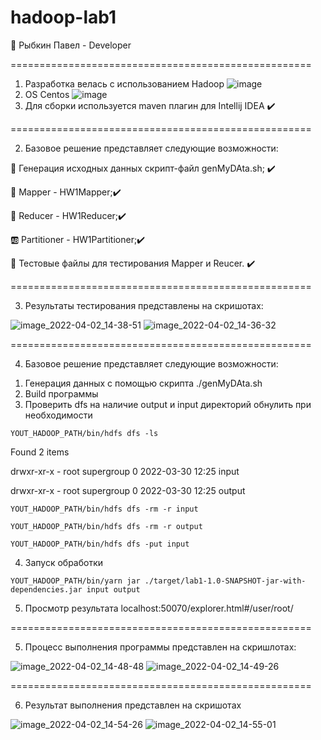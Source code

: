 # hadoop-lab1

🚀 Рыбкин Павел - Developer

====================================================

1. Разработка велась с использованием Hadoop
  ![image](https://user-images.githubusercontent.com/72603507/161383343-2b571588-ea02-486d-b17c-e6615589e605.png)
2. OS Centos
![image](https://user-images.githubusercontent.com/72603507/161383397-7842ac80-c147-401f-bdce-dc513d9713af.png)
3. Для сборки используется maven плагин для Intellij IDEA
✔️ 

====================================================

2. Базовое решение представляет следующие возможности:

 🍕 Генерация исходных данных скрипт-файл genMyDAta.sh; ✔️

 🍔 Mapper - HW1Mapper;✔️
 
 🍈 Reducer - HW1Reducer;✔️
 
 🆎 Partitioner - HW1Partitioner;✔️

 📄 Тестовые файлы для тестирования Mapper и Reucer. ✔️

====================================================

3. Результаты тестирования представлены на скришотах:


![image_2022-04-02_14-38-51](https://user-images.githubusercontent.com/72603507/161383112-67129e5e-b79c-468e-8ca8-e22b3418253b.png)
![image_2022-04-02_14-36-32](https://user-images.githubusercontent.com/72603507/161383105-e5e46374-dd42-4b24-b4ce-2e188ff71c91.png)


====================================================

4. Базовое решение представляет следующие возможности:

 1) Генерация данных с помощью скрипта ./genMyDAta.sh
 2) Build программы
 3) Проверить dfs на наличие output и input директорий обнулить при необходимости
 
 ```Shell
 YOUT_HADOOP_PATH/bin/hdfs dfs -ls
 ```

Found 2 items

drwxr-xr-x   - root supergroup          0 2022-03-30 12:25 input

drwxr-xr-x   - root supergroup          0 2022-03-30 12:25 output

 ```Shell
 YOUT_HADOOP_PATH/bin/hdfs dfs -rm -r input

 YOUT_HADOOP_PATH/bin/hdfs dfs -rm -r output

 YOUT_HADOOP_PATH/bin/hdfs dfs -put input
 ```


 4) Запуск обработки

 ```Shell
 YOUT_HADOOP_PATH/bin/yarn jar ./target/lab1-1.0-SNAPSHOT-jar-with-dependencies.jar input output
 ```

 5) Просмотр результата localhost:50070/explorer.html#/user/root/

====================================================

5. Процесс выполнения программы представлен на скришлотах:

![image_2022-04-02_14-48-48](https://user-images.githubusercontent.com/72603507/161383111-09ad5173-4f86-4a99-b0cd-1d6a6456389b.png)
![image_2022-04-02_14-49-26](https://user-images.githubusercontent.com/72603507/161383107-083ab9f5-a3d1-4395-a402-4877460ea77c.png)

====================================================

6. Результат выполнения представлен на скришотах


![image_2022-04-02_14-54-26](https://user-images.githubusercontent.com/72603507/161383110-70d2411a-11e4-4a4e-9027-39b990cdd79f.png)
![image_2022-04-02_14-55-01](https://user-images.githubusercontent.com/72603507/161383103-65ef7eef-f1ae-4afc-b806-c1d27051ba71.png)
